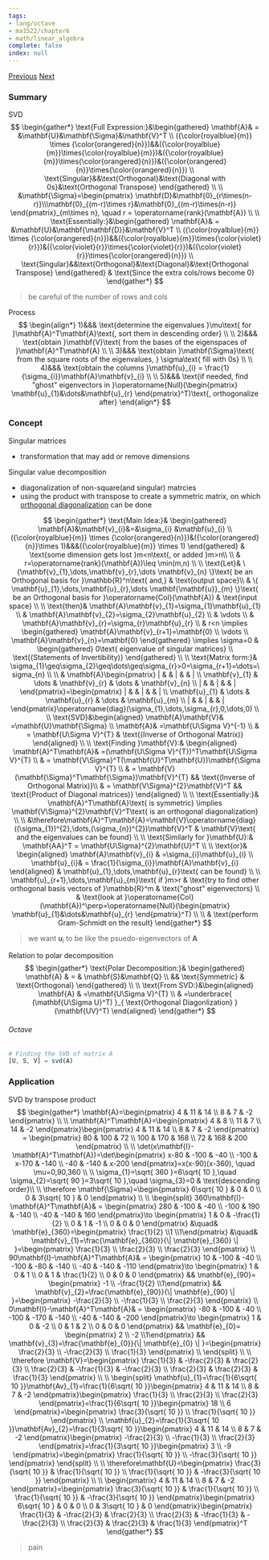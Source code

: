 ```yaml
---
tags:
- lang/octave
- ma1522/chapter6
- math/linear_algebra
complete: false
index: null
---
```

[Previous](/labyrinth/notes/math/ma1522/markov_chains)   [Next](/labyrinth/notes/math/ma1522/linear_transformation)
### Summary
SVD
$$
\begin{gather*}
\text{Full Expression:}&\begin{gathered}
\mathbf{A}& = &\mathbf{U}&\mathbf{\Sigma}&\mathbf{V}^T \\
({\color{royalblue}{m}} \times {\color{orangered}{n}})&&({\color{royalblue}{m}}\times{\color{royalblue}{m}})&({\color{royalblue}{m}}\times{\color{orangered}{n}})&({\color{orangered}{n}}\times{\color{orangered}{n}}) \\
\text{Singular}&&\text{Orthogonal}&\text{Diagonal with 0s}&\text{Orthogonal Transpose}
\end{gathered} \\
\\
&\mathbf{\Sigma}=\begin{pmatrix} \mathbf{D}&\mathbf{0}_{r\times(n-r)}\\\mathbf{0}_{(m-r)\times r}&\mathbf{0}_{(m-r)\times(n-r)} \end{pmatrix}_{m\times n}, \quad r = \operatorname{rank}(\mathbf{A}) \\
\\
\text{Essentially:}&\begin{gathered}
\mathbf{A}& = &\mathbf{U}&\mathbf{\mathbf{D}}&\mathbf{V}^T \\
({\color{royalblue}{m}} \times {\color{orangered}{n}})&&({\color{royalblue}{m}}\times{\color{violet}{r}})&({\color{violet}{r}}\times{\color{violet}{r}})&({\color{violet}{r}}\times{\color{orangered}{n}}) \\
\text{Singular}&&\text{Orthogonal}&\text{Diagonal}&\text{Orthogonal Transpose}
\end{gathered} & \text{Since the extra cols/rows become 0}
\end{gather*}
$$
> be careful of the number of rows and cols

Process
$$
\begin{align*}
1)&&& \text{determine the eigenvalues }\mu\text{ for }\mathbf{A}^T\mathbf{A}\text{, sort them in descending order} \\
\\
2)&&& \text{obtain }\mathbf{V}\text{ from the bases of the eigenspaces of }\mathbf{A}^T\mathbf{A} \\
\\
3)&&& \text{obtain }\mathbf{\Sigma}\text{ from the square roots of the eigenvalues, } \sigma\text{ fill with 0s} \\
\\
4)&&& \text{obtain the columns }\mathbf{u}_{i} = \frac{1}{\sigma_{i}}\mathbf{A}\mathbf{v}_{i} \\
\\
5)&&& \text{if needed, find "ghost" eigenvectors in }\operatorname{Null}(\begin{pmatrix}
\mathbf{u}_{1}&\dots&\mathbf{u}_{r}
\end{pmatrix}^T)\text{, orthogonalize after}
\end{align*}
$$
### Concept
Singular matrices
- transformation that may add or remove dimensions

Singular value decomposition
- diagonalization of non-square(and singular) matrcies
- using the product with transpose to create a symmetric matrix, on which [orthogonal diagonalization](/labyrinth/notes/math/ma1522/orthogonal_diagonalization) can be done

$$
\begin{gather*}
\text{Main Idea:}& \begin{gathered}
\mathbf{A}&\mathbf{v}_{i}&=&\sigma_{i} &\mathbf{u}_{i} \\
({\color{royalblue}{m}} \times {\color{orangered}{n}})&({\color{orangered}{n}}\times 1)&&&({\color{royalblue}{m}} \times 1)
\end{gathered} & \text{some dimension gets lost }m<n\text{, or added }m>n\\
\\
& r=\operatorname{rank}(\mathbf{A})\leq \min(m,n) \\
\\
\text{Let}& \{\mathbf{v}_{1},\dots,\mathbf{v}_{r},\dots \mathbf{v}_{n} \}\text{ be an Orthogonal basis for }\mathbb{R}^n\text{ and,} & \text{output space}\\
& \{ \mathbf{u}_{1},\dots,\mathbf{u}_{r},\dots \mathbf{\mathbf{u}}_{m} \}\text{ be an Orthogonal basis for }\operatorname{Col}(\mathbf{A}) & \text{input space} \\
\\
\text{then}& \mathbf{A}\mathbf{v}_{1}=\sigma_{1}\mathbf{u}_{1} \\
& \mathbf{A}\mathbf{v}_{2}=\sigma_{2}\mathbf{u}_{2} \\
& \vdots \\
& \mathbf{A}\mathbf{v}_{r}=\sigma_{r}\mathbf{u}_{r} \\
& r<n \implies 
\begin{gathered}
\mathbf{A}\mathbf{v}_{r+1}=\mathbf{0} \\
\vdots \\
\mathbf{A}\mathbf{v}_{n}=\mathbf{0}
\end{gathered} \implies \sigma=0 & \begin{gathered}
0\text{ eigenvalue of singular matrices} \\
\text{(Statements of Invertibility)}
\end{gathered} \\
\\
\text{Matrix form:}& \sigma_{1}\geq\sigma_{2}\geq\dots\geq\sigma_{r}>0=\sigma_{r+1}=\dots=\sigma_{n} \\
\\
& \mathbf{A}\begin{pmatrix}
| & & | & & | \\
\mathbf{v}_{1} & \dots & \mathbf{v}_{r} & \dots & \mathbf{v}_{n} \\
| & & | & & |
\end{pmatrix}=\begin{pmatrix}
| & & | & & | \\
\mathbf{u}_{1} & \dots & \mathbf{u}_{r} & \dots & \mathbf{u}_{m} \\
| & & | & & |
\end{pmatrix}\operatorname{diag}(\sigma_{1},\dots,\sigma_{r},0,\dots,0) \\
\\
\text{SVD}&\begin{aligned}
\mathbf{A}\mathbf{V}& =\mathbf{U}\mathbf{\Sigma} \\
\mathbf{A}& =\mathbf{U\Sigma V}^{-1} \\
& = \mathbf{U\Sigma V}^{T} & \text{(Inverse of Orthogonal Matrix)}
\end{aligned} \\
\\
\text{Finding }\mathbf{V}:& \begin{aligned}
\mathbf{A}^T\mathbf{A}& =(\mathbf{U\Sigma V}^{T})^T\mathbf{U\Sigma V}^{T} \\
& = \mathbf{V\Sigma}^T(\mathbf{U}^T\mathbf{U})\mathbf{\Sigma V}^{T} \\
& = \mathbf{V}(\mathbf{\Sigma}^T\mathbf{\Sigma})\mathbf{V}^{T} && \text{(Inverse of Orthogonal Matrix)}\\
& = \mathbf{V\Sigma}^{2}\mathbf{V}^T && \text{(Product of Diagonal matrices)}
\end{aligned} \\
\\
\text{Essentially:}& \mathbf{A}^T\mathbf{A}\text{ is symmetric} \implies \mathbf{V\Sigma}^{2}\mathbf{V}^T\text{ is an orthogonal diagonalization} \\
\\
&\therefore\mathbf{A}^T\mathbf{A}=\mathbf{V}\operatorname{diag}((\sigma_{1})^{2},\dots,(\sigma_{n})^{2})\mathbf{V}^T & \mathbf{V}\text{ and the eigenvalues can be found} \\
\\
\text{Similarly for }\mathbf{U}:& \mathbf{AA}^T = \mathbf{U\Sigma}^{2}\mathbf{U}^T \\
\\
\text{or}& \begin{aligned}
\mathbf{A}\mathbf{v}_{i} & =\sigma_{i}\mathbf{u}_{i} \\
\mathbf{u}_{i}& = \frac{1}{\sigma_{i}}\mathbf{A}\mathbf{v}_{i}
\end{aligned} & \mathbf{u}_{1},\dots,\mathbf{u}_{r}\text{ can be found} \\
\\
\mathbf{u}_{r+1},\dots,\mathbf{u}_{m}\text{ if }m>r & \text{try to find other orthogonal basis vectors of }\mathbb{R}^m & \text{"ghost" eigenvectors} \\
& \text{look at }\operatorname{Col}(\mathbf{A})^\perp=\operatorname{Null}(\begin{pmatrix}
\mathbf{u}_{1}&\dots&\mathbf{u}_{r}
\end{pmatrix}^T) \\
\\
& \text{perform Gram-Schmidt on the result}
\end{gather*}
$$
> we want $\mathbf{u}_{i}$ to be like the psuedo-eigenvectors of $\mathbf{A}$

Relation to polar decomposition
$$
\begin{gather*}
\text{Polar Decomposition:}& \begin{gathered}
\mathbf{A} & = & \mathbf{S}&\mathbf{Q} \\
&& \text{Symmetric} & \text{Orthogonal}
\end{gathered} \\
\\
\text{From SVD:}&\begin{aligned}
\mathbf{A} & =\mathbf{U\Sigma V}^{T} \\
& =\underbrace{ (\mathbf{U\Sigma U}^T) }_{ \text{Orthogonal Diagonlization} }(\mathbf{UV}^T)
\end{aligned}
\end{gather*}
$$

###### Octave
```octave
# Finding the SVD of matrix A
[U, S, V] = svd(A)
```
### Application
SVD by transpose product
$$
\begin{gather*}
\mathbf{A}=\begin{pmatrix}
4 & 11 & 14 \\
8 & 7 & -2
\end{pmatrix} \\
\\
\mathbf{A}^T\mathbf{A}=\begin{pmatrix}
4 & 8 \\
11 & 7 \\
14 & -2
\end{pmatrix}\begin{pmatrix}
4 & 11 & 14 \\
8 & 7 & -2
\end{pmatrix} = \begin{pmatrix}
80 & 100 & 72 \\
100 & 170 & 168 \\
72 & 168 & 200
\end{pmatrix} \\
\\
\det(x\mathbf{I}-\mathbf{A}^T\mathbf{A})=\det\begin{pmatrix}
x-80 & -100 & -40 \\
-100 & x-170 & -140 \\
-40 & -140 & x-200
\end{pmatrix}=x(x-90)(x-360), \quad \mu=0,90,360 \\
\\
\sigma_{1}=\sqrt{ 360 }=6\sqrt{ 10 },\quad \sigma_{2}=\sqrt{ 90 }=3\sqrt{ 10 },\quad \sigma_{3}=0 & \text{descending order}\\
\\
\therefore \mathbf{\Sigma}=\begin{pmatrix}
6\sqrt{ 10 } & 0 & 0 \\
0 & 3\sqrt{ 10 } & 0
\end{pmatrix} \\
\\
\begin{split}
360\mathbf{I}-\mathbf{A}^T\mathbf{A}& = \begin{pmatrix}
280 & -100 & -40 \\
-100 & 190 & -140 \\
-40 & -140 & 160
\end{pmatrix}\to \begin{pmatrix}
1 & 0 & -\frac{1}{2} \\
0 & 1 & -1 \\
0 & 0 & 0 
\end{pmatrix} &\quad& \mathbf{e}_{360}=\begin{pmatrix} \frac{1}{2} \\1 \\1\end{pmatrix} &\quad& \mathbf{v}_{1}=\frac{\mathbf{e}_{360}}{\| \mathbf{e}_{360} \| }=\begin{pmatrix}
\frac{1}{3} \\
\frac{2}{3} \\
\frac{2}{3}
\end{pmatrix}
\\
90\mathbf{I}-\mathbf{A}^T\mathbf{A}& = \begin{pmatrix}
10 & -100 & -40 \\
-100 & -80 & -140 \\
-40 & -140 & -110
\end{pmatrix}\to \begin{pmatrix}
1 & 0 & 1 \\
0 & 1 & \frac{1}{2} \\
0 & 0 & 0 
\end{pmatrix} && \mathbf{e}_{90}= \begin{pmatrix} -1 \\ -\frac{1}{2} \\1\end{pmatrix} && \mathbf{v}_{2}=\frac{\mathbf{e}_{90}}{\| \mathbf{e}_{90} \| }=\begin{pmatrix}
-\frac{2}{3} \\
-\frac{1}{3} \\
\frac{2}{3}
\end{pmatrix} \\
0\mathbf{I}-\mathbf{A}^T\mathbf{A}& = \begin{pmatrix}
-80 & -100 & -40 \\
-100 & -170 & -140 \\
-40 & -140 & -200
\end{pmatrix}\to \begin{pmatrix}
1 & 0 & -2 \\
0 & 1 & 2 \\
0 & 0 & 0 
\end{pmatrix} && \mathbf{e}_{0}= \begin{pmatrix} 2 \\ -2 \\1\end{pmatrix} && \mathbf{v}_{3}=\frac{\mathbf{e}_{0}}{\| \mathbf{e}_{0} \| }=\begin{pmatrix}
\frac{2}{3} \\
-\frac{2}{3} \\
\frac{1}{3}
\end{pmatrix} \\
\end{split} \\
\\
\therefore \mathbf{V}=\begin{pmatrix}
\frac{1}{3} & -\frac{2}{3} & \frac{2}{3} \\
\frac{2}{3} & -\frac{1}{3} & -\frac{2}{3} \\
\frac{2}{3} & \frac{2}{3} & \frac{1}{3}
\end{pmatrix} \\
\\
\begin{split}
\mathbf{u}_{1}=\frac{1}{6\sqrt{ 10 }}\mathbf{Av}_{1}=\frac{1}{6\sqrt{ 10 }}\begin{pmatrix}
4 & 11 & 14 \\
8 & 7 & -2
\end{pmatrix}\begin{pmatrix}
\frac{1}{3} \\
\frac{2}{3} \\
\frac{2}{3}
\end{pmatrix}=\frac{1}{6\sqrt{ 10 }}\begin{pmatrix}
18 \\
6
\end{pmatrix}=\begin{pmatrix}
\frac{3}{\sqrt{ 10 }} \\
\frac{1}{\sqrt{ 10 }}
\end{pmatrix} \\
\mathbf{u}_{2}=\frac{1}{3\sqrt{ 10 }}\mathbf{Av}_{2}=\frac{1}{3\sqrt{ 10 }}\begin{pmatrix}
4 & 11 & 14 \\
8 & 7 & -2
\end{pmatrix}\begin{pmatrix}
-\frac{2}{3} \\
-\frac{1}{3} \\
\frac{2}{3}
\end{pmatrix}=\frac{1}{3\sqrt{ 10 }}\begin{pmatrix}
3 \\
-9
\end{pmatrix}=\begin{pmatrix}
\frac{1}{\sqrt{ 10 }} \\
-\frac{3}{\sqrt{ 10 }}
\end{pmatrix}
\end{split} \\
\\
\therefore\mathbf{U}=\begin{pmatrix}
\frac{3}{\sqrt{ 10 }} & \frac{1}{\sqrt{ 10 }} \\
\frac{1}{\sqrt{ 10 }} & -\frac{3}{\sqrt{ 10 }}
\end{pmatrix} \\
\\
\begin{pmatrix}
4 & 11 & 14 \\
8 & 7 & -2
\end{pmatrix}=\begin{pmatrix}
\frac{3}{\sqrt{ 10 }} & \frac{1}{\sqrt{ 10 }} \\
\frac{1}{\sqrt{ 10 }} & -\frac{3}{\sqrt{ 10 }}
\end{pmatrix}\begin{pmatrix}
6\sqrt{ 10 } & 0 & 0 \\
0 & 3\sqrt{ 10 } & 0
\end{pmatrix}\begin{pmatrix}
\frac{1}{3} & -\frac{2}{3} & \frac{2}{3} \\
\frac{2}{3} & -\frac{1}{3} & -\frac{2}{3} \\
\frac{2}{3} & \frac{2}{3} & \frac{1}{3}
\end{pmatrix}^T
\end{gather*}
$$
> pain


